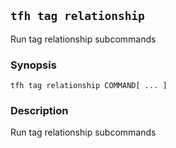 ## `tfh tag relationship`

Run tag relationship subcommands

### Synopsis

    tfh tag relationship COMMAND[ ... ]

### Description

Run tag relationship subcommands

